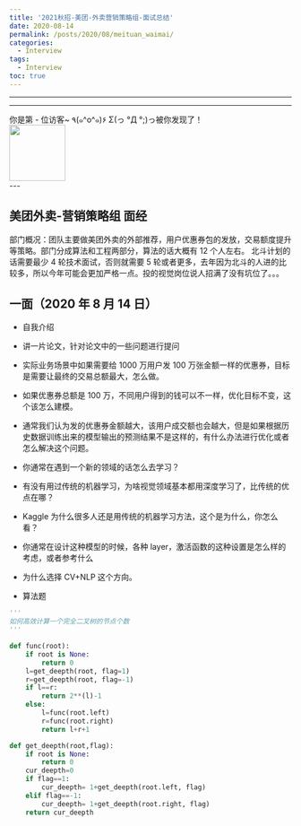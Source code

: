 ```yaml
---
title: '2021秋招-美团-外卖营销策略组-面试总结'
date: 2020-08-14
permalink: /posts/2020/08/meituan_waimai/
categories:
  - Interview
tags:
  - Interview
toc: true
---
```


---

---

<div>
<div class="button01">
      <visited_a href="#" display:inline>你是第<span data-hk-page="current"> - </span>位访客~</visited_a>
      <visited_p class="top">٩(๑^o^๑)۶</visited_p>
      <visited_p class="bottom">Σ(っ °Д °;)っ被你发现了！</visited_p>
</div>
<img align="center" width="100" src="{{ site.url }}/images/static/take_me.gif" alt="" display:inline>
</div>
---

## 美团外卖-营销策略组 面经

部门概况：团队主要做美团外卖的外部推荐，用户优惠券包的发放，交易额度提升等策略。部门分成算法和工程两部分，算法的话大概有 12 个人左右。
北斗计划的话需要最少 4 轮技术面试，否则就需要 5 轮或者更多，去年因为北斗的人进的比较多，所以今年可能会更加严格一点。投的视觉岗位说人招满了没有坑位了。。。

## 一面（2020 年 8 月 14 日）

- 自我介绍
- 讲一片论文，针对论文中的一些问题进行提问
- 实际业务场景中如果需要给 1000 万用户发 100 万张金额一样的优惠券，目标是需要让最终的交易总额最大，怎么做。
- 如果优惠券总额是 100 万，不同用户得到的钱可以不一样，优化目标不变，这个该怎么建模。
- 通常我们认为发的优惠券金额越大，该用户成交额也会越大，但是如果根据历史数据训练出来的模型输出的预测结果不是这样的，有什么办法进行优化或者怎么解决这个问题。
- 你通常在遇到一个新的领域的话怎么去学习？
- 有没有用过传统的机器学习，为啥视觉领域基本都用深度学习了，比传统的优点在哪？
- Kaggle 为什么很多人还是用传统的机器学习方法，这个是为什么，你怎么看？
- 你通常在设计这种模型的时候，各种 layer，激活函数的这种设置是怎么样的考虑，或者参考什么
- 为什么选择 CV+NLP 这个方向。

- 算法题

```python
'''
如何高效计算一个完全二叉树的节点个数
'''

def func(root):
    if root is None:
        return 0
    l=get_deepth(root, flag=1)
    r=get_deepth(root, flag=-1)
    if l==r:
        return 2**(l)-1
    else:
        l=func(root.left)
        r=func(root.right)
        return l+r+1

def get_deepth(root,flag):
    if root is None:
        return 0
    cur_deepth=0
    if flag==1:
        cur_deepth= 1+get_deepth(root.left, flag)
    elif flag==-1:
        cur_deepth= 1+get_deepth(root.right, flag)
    return cur_deepth
```

<div data-hk-top-pages="5"> </div>
